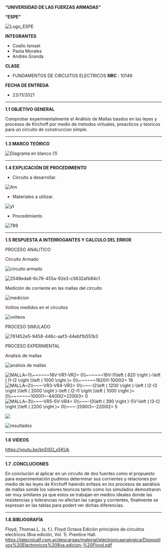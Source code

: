 **“UNIVERSIDAD DE LAS FUERZAS ARMADAS”**

**“ESPE”**

![Logo_ESPE](https://user-images.githubusercontent.com/93800511/140828546-04ee2765-180c-4e68-84cf-8bca73c21c5f.png)

**INTEGRANTES**
* Coello Ismael 
* Paola Morales 
* Andrés Granda
 
**CLASE**
* FUNDAMENTOS DE CIRCUITOS ELECTRICOS **NRC** : 10149

**FECHA DE ENTREGA**
* 23/11/2021
--------------------------------------------------------------------------------------------------------------------------------------------------------------------------------

**1.1 OBJETIVO GENERAL**

Comprobar experimentalmente el Análisis de Mallas basdos en las leyes y procesos de Kirchoff por medio de metodos virtuales, preacticos y teoricos para un circuito de construccion simple.

--------------------------------------------------------------------------------------------------------------------------------------------------------------------------------

**1.3 MARCO TEÓRICO**

![Diagrama en blanco (1)](https://user-images.githubusercontent.com/93800511/142921057-ca1f6939-c1be-4cb4-85a4-2bc00deb63ce.png)

--------------------------------------------------------------------------------------------------------------------------------------------------------------------------------

**1.4 EXPLICACIÓN DE PROCEDIMIENTO**

* Circuito a desarrollar.

![Am](https://user-images.githubusercontent.com/93800511/142913434-510a7468-4568-472a-9b10-186881df105f.png)

* Materiales a utilizar.

![yt](https://user-images.githubusercontent.com/93800511/142913586-9ae02642-389d-47fb-b40f-cf73c272f6f7.png)

* Procedimiento 

![789](https://user-images.githubusercontent.com/93800511/142924419-f49a2a30-f157-462f-8e12-6935053a42b1.png)



--------------------------------------------------------------------------------------------------------------------------------------------------------------------------------

**1.5 RESPUESTA A INTERROGANTES Y CALCULO DEL ERROR**

PROCESO ANALITICO

Circuito Armado

![circuito armado](https://user-images.githubusercontent.com/93835587/142962783-91271325-9742-4a74-97bd-0df20a8745ab.jpg)


![2548eda6-6c78-455a-92e3-c5632afb84c1](https://user-images.githubusercontent.com/93800511/142968657-b0ec5526-fc7f-4a6a-93d0-99b1af6ecaef.jpg)


Medición de corriente en las mallas del circuito 


![medicion](https://user-images.githubusercontent.com/93835587/142962881-1fb148eb-df30-4323-9e1a-69c442fb8b6e.jpg)

Voltios medidos en el circuitos 

![volteos](https://user-images.githubusercontent.com/93835587/142962957-0bb27c90-f1fd-433b-a23f-7b0e342dc7a0.jpg)


PROCESO SIMULADO

![761452e5-9458-446c-aaf3-44ebf1b551b3](https://user-images.githubusercontent.com/93800511/143476674-399d4e92-5fb8-4ab6-9e51-a3bbaddb8c9c.jpg)

PROCESO EXPERIMENTAL

Analisis de mallas

![analisis de mallas](https://user-images.githubusercontent.com/93835533/142963808-15da0418-dfc7-4e72-9b61-e3ce606f87e2.png)


<img src="https://latex.codecogs.com/svg.image?MALLA~1\\~~~~~~18V-VR1-VR2=&space;0\\~~~~~~18V-I1\left&space;(&space;820&space;\right&space;)-\left&space;(&space;I1-I2&space;\right&space;)\left&space;(&space;1000&space;\right&space;)=&space;0\\~~~~~~1820I1-1000I2-=&space;18" title="MALLA~1\\~~~~~~18V-VR1-VR2= 0\\~~~~~~18V-I1\left ( 820 \right )-\left ( I1-I2 \right )\left ( 1000 \right )= 0\\~~~~~~1820I1-1000I2= 18" />

<img src="https://latex.codecogs.com/svg.image?MALLA~2\\~~~-VR3-VR4-VR2=&space;0\\~~~-I2\left&space;(&space;1200&space;\right&space;)-\left&space;(&space;I2-I3&space;\right&space;)\left&space;(&space;2000&space;\right&space;)-\left&space;(&space;I2-I1&space;\right&space;)\left&space;(&space;1000&space;\right&space;)=&space;0\\~~~~~~~1000I1~-4400I2&plus;2200I3=&space;0" title="MALLA~2\\~~~-VR3-VR4-VR2= 0\\~~~-I2\left ( 1200 \right )-\left ( I2-I3 \right )\left ( 2000 \right )-\left ( I2-I1 \right )\left ( 1000 \right )= 0\\~~~~~~~1000I1~-4400I2+2200I3= 0" />

<img src="https://latex.codecogs.com/svg.image?MALLA~3\\~~~-VR5-5V-VR4=&space;0\\~~~-I3\left&space;(&space;390&space;\right&space;)-5V-\left&space;(&space;I3-I2&space;\right&space;)\left&space;(&space;2200&space;\right&space;)=&space;0\\~~~-2590I3~-2200I2=&space;5" title="MALLA~3\\~~~-VR5-5V-VR4= 0\\~~~-I3\left ( 390 \right )-5V-\left ( I3-I2 \right )\left ( 2200 \right )= 0\\~~~-2590I3~-2200I2= 5" />

<img src="https://latex.codecogs.com/svg.image?I1=&space;0,0114546A\to&space;11,45mA\\~~~~~I2=&space;0,002847A\to&space;2,85mA\\~~~~~I3=&space;0,0004881A\to&space;0,49mA"
le="I1= 0,0114546A\to 11,45mA\\~~~~~I2= 0,002847A\to 2,85mA\\~~~~~I3= 0,0004881A\to 0,49mA" />



![resultados](https://user-images.githubusercontent.com/93835587/143474681-9e1ffc2a-dd24-4570-8d82-43a40af60c8c.jpg)

--------------------------------------------------------------------------------------------------------------------------------------------------------------------------------

**1.6 VIDEOS**

https://youtu.be/bnDSO_x5KUk

--------------------------------------------------------------------------------------------------------------------------------------------------------------------------------

**1.7 .CONCLUCIONES**

En conclución al aplicar en un circuito de dos fuentes como el propuesto para experimentación pudimos determinar sus corrientes y relaciones por medio de las leyes de Kirchoff haiendo enfasis en los procesos de aanálisis de mallas sonde los valores teoricos tanto como los simulados demostraron ser muy similares ya que estos se trabajan en medios ideales donde las resistencias y tolerancias no afectan las cargas y corrientes, finalmente se expresan en las tablas para podert ver dichas diferencias.

--------------------------------------------------------------------------------------------------------------------------------------------------------------------------------

**1.8.BIBLIOGRAFÍA**

Floyd, Thomas.L. (s. f.). Floyd Octava Edición principios de circuitos electricos (8va edición, Vol. 1). Prentice Hall. https://latecnicalf.com.ar/descargas/material/electronicaanalogica/Dispositivos%20Electronicos%208va.edicion-%20Floyd.pdf


